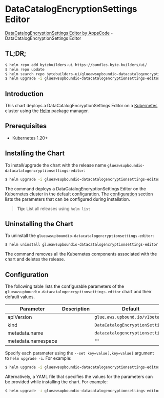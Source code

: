 # DataCatalogEncryptionSettings Editor

[DataCatalogEncryptionSettings Editor by AppsCode](https://byte.builders) - DataCatalogEncryptionSettings Editor

## TL;DR;

```bash
$ helm repo add bytebuilders-ui https://bundles.byte.builders/ui/
$ helm repo update
$ helm search repo bytebuilders-ui/glueawsupboundio-datacatalogencryptionsettings-editor --version=v0.4.18
$ helm upgrade -i glueawsupboundio-datacatalogencryptionsettings-editor bytebuilders-ui/glueawsupboundio-datacatalogencryptionsettings-editor -n default --create-namespace --version=v0.4.18
```

## Introduction

This chart deploys a DataCatalogEncryptionSettings Editor on a [Kubernetes](http://kubernetes.io) cluster using the [Helm](https://helm.sh) package manager.

## Prerequisites

- Kubernetes 1.20+

## Installing the Chart

To install/upgrade the chart with the release name `glueawsupboundio-datacatalogencryptionsettings-editor`:

```bash
$ helm upgrade -i glueawsupboundio-datacatalogencryptionsettings-editor bytebuilders-ui/glueawsupboundio-datacatalogencryptionsettings-editor -n default --create-namespace --version=v0.4.18
```

The command deploys a DataCatalogEncryptionSettings Editor on the Kubernetes cluster in the default configuration. The [configuration](#configuration) section lists the parameters that can be configured during installation.

> **Tip**: List all releases using `helm list`

## Uninstalling the Chart

To uninstall the `glueawsupboundio-datacatalogencryptionsettings-editor`:

```bash
$ helm uninstall glueawsupboundio-datacatalogencryptionsettings-editor -n default
```

The command removes all the Kubernetes components associated with the chart and deletes the release.

## Configuration

The following table lists the configurable parameters of the `glueawsupboundio-datacatalogencryptionsettings-editor` chart and their default values.

|     Parameter      | Description |                  Default                   |
|--------------------|-------------|--------------------------------------------|
| apiVersion         |             | <code>glue.aws.upbound.io/v1beta1</code>   |
| kind               |             | <code>DataCatalogEncryptionSettings</code> |
| metadata.name      |             | <code>datacatalogencryptionsettings</code> |
| metadata.namespace |             | <code>""</code>                            |


Specify each parameter using the `--set key=value[,key=value]` argument to `helm upgrade -i`. For example:

```bash
$ helm upgrade -i glueawsupboundio-datacatalogencryptionsettings-editor bytebuilders-ui/glueawsupboundio-datacatalogencryptionsettings-editor -n default --create-namespace --version=v0.4.18 --set apiVersion=glue.aws.upbound.io/v1beta1
```

Alternatively, a YAML file that specifies the values for the parameters can be provided while
installing the chart. For example:

```bash
$ helm upgrade -i glueawsupboundio-datacatalogencryptionsettings-editor bytebuilders-ui/glueawsupboundio-datacatalogencryptionsettings-editor -n default --create-namespace --version=v0.4.18 --values values.yaml
```
